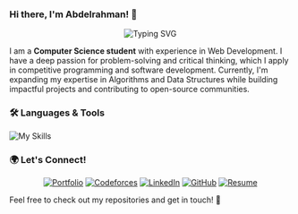 ### Hi there, I'm Abdelrahman! 👋

<p align="center">
  <img src="https://readme-typing-svg.herokuapp.com?font=Fira+Code&weight=600&size=22&pause=1000&color=3498db&width=600&lines=Computer+Science+Student;Problem+Solver+%26+Critical+Thinker" alt="Typing SVG" />
</p>

I am a **Computer Science student** with experience in Web Development. I have a deep passion for problem-solving and critical thinking, which I apply in competitive programming and software development. Currently, I'm expanding my expertise in Algorithms and Data Structures while building impactful projects and contributing to open-source communities.

### 🛠 Languages & Tools
![My Skills](https://skillicons.dev/icons?i=cpp,cs,html,css,js,git,github,notion)

### 🌍 Let's Connect!
<p align="center">
  <a href="https://www.abdelrahmankasem.com"><img src="https://img.shields.io/badge/Portfolio-blue?style=for-the-badge&logo=google-chrome&logoColor=white" alt="Portfolio" /></a>
  <a href="https://codeforces.com/profile/Abdelrahman-Mamdouh"><img src="https://img.shields.io/badge/Codeforces--Abdelrahman--Mamdouh-orange?style=for-the-badge&logo=codeforces&logoColor=white" alt="Codeforces" /></a>
  <a href="https://www.linkedin.com/in/abdelrahman-mamdouh-cs/"><img src="https://img.shields.io/badge/LinkedIn-Profile-blue?style=for-the-badge&logo=linkedin&logoColor=white" alt="LinkedIn" /></a>
  <a href="https://github.com/AbdelrahmanKasem"><img src="https://img.shields.io/badge/GitHub-@AbdelrahmanKasem-black?style=for-the-badge&logo=github&logoColor=white" alt="GitHub" /></a>
  <a href="https://abdelrahmankasem.com/files/Abdelrahman_Kasem_CV.pdf"><img src="https://img.shields.io/badge/Resume-Download-red?style=for-the-badge&logo=adobeacrobatreader&logoColor=white" alt="Resume" /></a>
</p>

Feel free to check out my repositories and get in touch! 🚀
